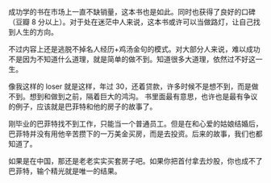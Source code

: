 成功学的书在市场上一直不缺销量，这本书也是如此。同时也获得了良好的口碑（豆瓣 8 分以上）。对于处在迷茫中人来说，这本书或许可以当做路灯，让自己找到人生的方向。

不过内容上还是逃脱不掉名人经历+鸡汤金句的模式。对大部分人来说，难以成功不是因为不知道什么道理，就是简单的做不到。知道很多大道理，依然过不好这一生。

像我这样的 loser 就是这样，年过 30，还着贷款，许多时候不是想不到，而是做不到。想到和做到之前，隔着巨大的鸿沟。
书里面最有意思，也许也是最有争议的例子，应该就是巴菲特和他的房子的故事了。

刚毕业的巴菲特找不到工作，只能当一个普通员工。但是在和心爱的姑娘结婚后，巴菲特并没有用他辛苦攒下的一万美金买房，而是去投资。后来的故事，我们也都知道了。

如果是在中国，那还是老老实实买套房子吧。如果你把首付拿去炒股，你也成不了巴菲特，输个精光就是唯一的结果。